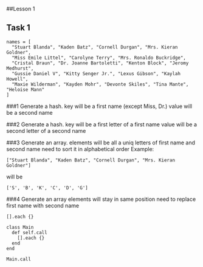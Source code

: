 ##Lesson 1

## Task 1
```
names = [
  "Stuart Blanda", "Kaden Batz", "Cornell Durgan", "Mrs. Kieran Goldner",
  "Miss Emile Littel", "Carolyne Terry", "Mrs. Ronaldo Buckridge",
  "Cristal Braun", "Dr. Joanne Bartoletti", "Kenton Block", "Jeromy Medhurst",
  "Gussie Daniel V", "Kitty Senger Jr.", "Lexus Gibson", "Kaylah Howell",
  "Maxie Wilderman", "Kayden Mohr", "Devonte Skiles", "Tina Mante", "Heloise Mann"
]
```
###1
Generate a hash.
key will be a first name (except Miss, Dr.)
value will be a second name

###2
Generate a hash.
key will be a first letter of a first name
value will be a second letter of a second name

###3
Generate an array.
elements will be all a uniq letters of first name and second name
need to sort it in alphabetical order
Example: 
```
["Stuart Blanda", "Kaden Batz", "Cornell Durgan", "Mrs. Kieran Goldner"]
```
will be 
```
['S', 'B', 'K', 'C', 'D', 'G']
```

###4
Generate an array
elements will stay in same position
need to replace first name with second name

```
[].each {}

class Main
  def self.call
    [].each {}
  end
end

Main.call
```